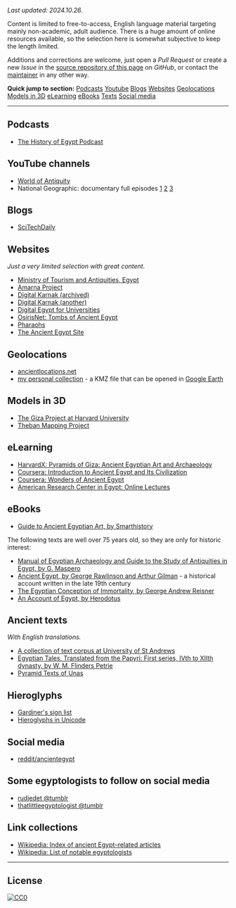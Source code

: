 <!---
# Awesome Ancient Egypt
-->

_Last updated: 2024.10.26._

Content is limited to free-to-access, English language material targeting mainly non-academic, adult audience. There is a huge amount of online resources available, so the selection here is somewhat subjective to keep the length limited.

Additions and corrections are welcome, just open a _Pull Request_ or create a new _Issue_ in the [source repository of this page](https://github.com/tbali0524/awesome-ancient-egypt) on _GitHub_, or contact the [maintainer](https://github.com/tbali0524) in any other way.

__Quick jump to section:__ [Podcasts](#podcasts) [Youtube](#youtube-channels) [Blogs](#blogs) [Websites](#websites) [Geolocations](#geolocations) [Models in 3D](#models-in-3d) [eLearning](#elearning) [eBooks](#ebooks) [Texts](#ancient-texts) [Social media](#social-media)

---

## Podcasts

* [The History of Egypt Podcast](https://www.egyptianhistorypodcast.com/)

## YouTube channels

* [World of Antiquity](https://www.youtube.com/@WorldofAntiquity)
* National Geographic: documentary full episodes [1](https://www.youtube.com/watch?v=8AgeNvHZ_ks&t=5s) [2](https://www.youtube.com/watch?v=9G69n11o3z8) [3](https://www.youtube.com/watch?v=89xTTczbv0E)

## Blogs

* [SciTechDaily](https://scitechdaily.com/tag/egyptology/)

## Websites

_Just a very limited selection with great content._

* [Ministry of Tourism and Antiquities, Egypt](https://egymonuments.gov.eg/)
* [Amarna Project](https://www.amarnaproject.com/)
* [Digital Karnak (archived)](http://wayback.archive-it.org/7877/20160919152116/http://dlib.etc.ucla.edu/projects/Karnak/)
* [Digital Karnak (another)](https://digitalkarnak.ucsc.edu/)
* [Digital Egypt for Universities](https://www.ucl.ac.uk/museums-static/digitalegypt/)
* [OsirisNet: Tombs of Ancient Egypt](https://www.osirisnet.net/)
* [Pharaohs](https://pharaoh.se/)
* [The Ancient Egypt Site](https://www.ancient-egypt.org/)

## Geolocations

* [ancientlocations.net](http://www.ancientlocations.net/)
* [my personal collection](https://www.aviationfanatic.com/tmp/okori_egyiptom.kmz) - a KMZ file that can be opened in [Google Earth](https://www.google.com/earth)

## Models in 3D

* [The Giza Project at Harvard University](http://giza.fas.harvard.edu/)
* [Theban Mapping Project](https://thebanmappingproject.com/)

## eLearning

* [HarvardX: Pyramids of Giza: Ancient Egyptian Art and Archaeology](https://www.edx.org/learn/archaeology/harvard-university-pyramids-of-giza-ancient-egyptian-art-and-archaeology)
* [Coursera: Introduction to Ancient Egypt and Its Civilization](https://www.coursera.org/learn/introancientegypt)
* [Coursera: Wonders of Ancient Egypt](https://www.coursera.org/learn/wonders-ancient-egypt)
* [American Research Center in Egypt: Online Lectures](https://arce.org/online-lectures/)

## eBooks

* [Guide to Ancient Egyptian Art, by Smarthistory](https://smarthistory.org/smarthistory-guide-to-ancient-egyptian-art/)

The following texts are well over 75 years old, so they are only for historic interest:

* [Manual of Egyptian Archaeology and Guide to the Study of Antiquities in Egypt, by G. Maspero](https://www.gutenberg.org/ebooks/14400)
* [Ancient Egypt, by George Rawlinson and Arthur Gilman](https://www.gutenberg.org/ebooks/15663) - a historical account written in the late 19th century
* [The Egyptian Conception of Immortality, by George Andrew Reisner](https://www.gutenberg.org/ebooks/12255)
* [An Account of Egypt, by Herodotus](https://www.gutenberg.org/ebooks/2131)

## Ancient texts

_With English translations._

* [A collection of text corpus at University of St Andrews](https://mjn.host.cs.st-andrews.ac.uk/egyptian/texts/corpus/pdf/)
* [Egyptian Tales, Translated from the Papyri: First series, IVth to XIIth dynasty, by W. M. Flinders Petrie](https://www.gutenberg.org/ebooks/7386)
* [Pyramid Texts of Unas](https://pyramidtextsonline.com/)

## Hieroglyphs

* [Gardiner's sign list](https://en.wikipedia.org/wiki/Gardiner%27s_sign_list)
* [Hieroglyphs in Unicode](https://en.wikipedia.org/wiki/Egyptian_Hieroglyphs_(Unicode_block))

## Social media

* [reddit/ancientegypt](https://www.reddit.com/r/ancientegypt/)

## Some egyptologists to follow on social media

* [rudjedet @tumblr](https://www.tumblr.com/rudjedet)
* [thatlittleegyptologist @tumblr](https://thatlittleegyptologist.tumblr.com/)

## Link collections

* [Wikipedia: Index of ancient Egypt–related articles](https://en.wikipedia.org/wiki/Index_of_ancient_Egypt%E2%80%93related_articles)
* [Wikipedia: List of notable egyptologists](https://en.wikipedia.org/wiki/List_of_Egyptologists)

---

## License

[![CC0](https://licensebuttons.net/p/zero/1.0/88x31.png)](https://creativecommons.org/publicdomain/zero/1.0/)
